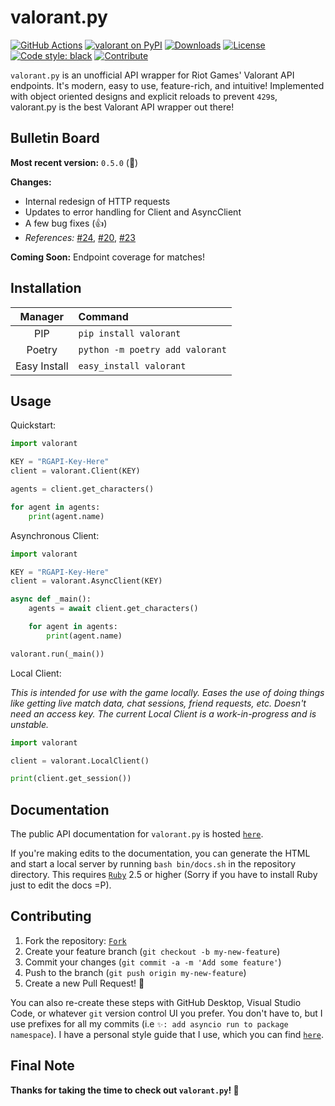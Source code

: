 # valorant.py

[![GitHub Actions](https://camo.githubusercontent.com/0fc9226929794d4d4dfb9ac05a1786942f8e4b4300207224277ac49e22e9fdb6/68747470733a2f2f7472617669732d63692e636f6d2f7073662f626c61636b2e7376673f6272616e63683d6d6173746572)](https://github.com/frissyn/valorant.py/actions)
[![valorant on PyPI](https://img.shields.io/pypi/v/valorant.svg)](https://pypi.python.org/pypi/valorant)
[![Downloads](https://pepy.tech/badge/valorant/month)](https://pepy.tech/project/valorant)
[![License](https://img.shields.io/pypi/l/valorant.svg)](https://pypi.python.org/pypi/valorant)
[![Code style: black](https://img.shields.io/badge/code%20style-black-000000.svg)](https://github.com/psf/black)
[![Contribute](https://img.shields.io/badge/contributions-welcome-brightgreen.svg?style=flat)](https://github.com/frissyn/valorant.py/issues)

`valorant.py` is an unofficial API wrapper for Riot Games' Valorant API endpoints. It's modern, easy to use, feature-rich, and intuitive! Implemented with object oriented designs and explicit reloads to prevent `429`s, valorant.py is the best Valorant API wrapper out there!

## Bulletin Board

**Most recent version:** `0.5.0` (🎉)

**Changes:**

+ Internal redesign of HTTP requests
+ Updates to error handling for Client and AsyncClient
+ A few bug fixes (👍)
+ *References:* [#24](https://github.com/frissyn/valorant.py/issues/24), [#20](https://github.com/frissyn/valorant.py/issues/20), [#23](https://github.com/frissyn/valorant.py/issues/23)

**Coming Soon:** Endpoint coverage for matches!

## Installation

|Manager|Command|
|:-:|:--|
|PIP|`pip install valorant`|
|Poetry|`python -m poetry add valorant`|
|Easy Install|`easy_install valorant`|

## Usage

Quickstart:

```py
import valorant

KEY = "RGAPI-Key-Here"
client = valorant.Client(KEY)

agents = client.get_characters()

for agent in agents:
    print(agent.name)
```

Asynchronous Client:

```py
import valorant

KEY = "RGAPI-Key-Here"
client = valorant.AsyncClient(KEY)

async def _main():
    agents = await client.get_characters()

    for agent in agents:
        print(agent.name)

valorant.run(_main())
```

Local Client:

*This is intended for use with the game locally. Eases the use of doing things like getting live match data, chat sessions, friend requests, etc. Doesn't need an access key. The current Local Client is a work-in-progress and is unstable.*

```python
import valorant

client = valorant.LocalClient()

print(client.get_session())
```

## Documentation

The public API documentation for `valorant.py` is hosted [`here`](https://valorantpy.readthedocs.io/en/latest/).

If you're making edits to the documentation, you can generate the HTML and start a local server by running `bash bin/docs.sh` in the repository directory. This requires [`Ruby`](https://www.ruby-lang.org/en/documentation/installation/) 2.5 or higher (Sorry if you have to install Ruby just to edit the docs =P).

## Contributing

1. Fork the repository: [`Fork`](https://github.com/frissyn/valorant.py/fork)
2. Create your feature branch (`git checkout -b my-new-feature`)
3. Commit your changes (`git commit -a -m 'Add some feature'`)
4. Push to the branch (`git push origin my-new-feature`)
5. Create a new Pull Request! 🎉

You can also re-create these steps with GitHub Desktop, Visual Studio Code, or whatever `git` version control UI you prefer. You don't have to, but I use prefixes for all my commits (i.e `✨: add asyncio run to package namespace`). I have a personal style guide that I use, which you can find [`here`](https://github.com/frissyn/commit-prefixes).


## Final Note

**Thanks for taking the time to check out `valorant.py`! 🎉**
